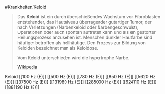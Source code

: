 #Krankheiten/Keloid

> Das **Keloid** ist ein durch überschießendes Wachstum von Fibroblasten entstehender, das Hautniveau überragender gutartiger Tumor, der nach Verletzungen (Narbenkeloid oder Narbengeschwulst), Operationen oder auch spontan auftreten kann und als ein gestörter Heilungsprozess anzusehen ist. Menschen dunkler Hautfarbe sind häufiger betroffen als hellhäutige. Den Prozess zur Bildung von Keloiden bezeichnet man als Keloidose.
>
> Vom Keloid unterschieden wird die hypertrophe Narbe.
>
> [Wikipedia](https://de.wikipedia.org/wiki/Keloid)

Keloid
[[100 Hz (E)]]
[[500 Hz (E)]]
[[780 Hz (E)]]
[[850 Hz (E)]]
[[5620 Hz (E)]]
[[37500 Hz (E)]]
[[131980 Hz (E)]]
[[285000 Hz (E)]]
[[624110 Hz (E)]]
[[881190 Hz (E)]]